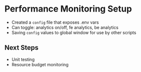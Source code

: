 # Performance Monitoring Setup

- Created a `config` file that exposes .env vars
- Can toggle: analytics on/off, fe analytics, be analytics
- Saving `config` values to global window for use by other scripts

## Next Steps

- Unit testing
- Resource budget monitoring
